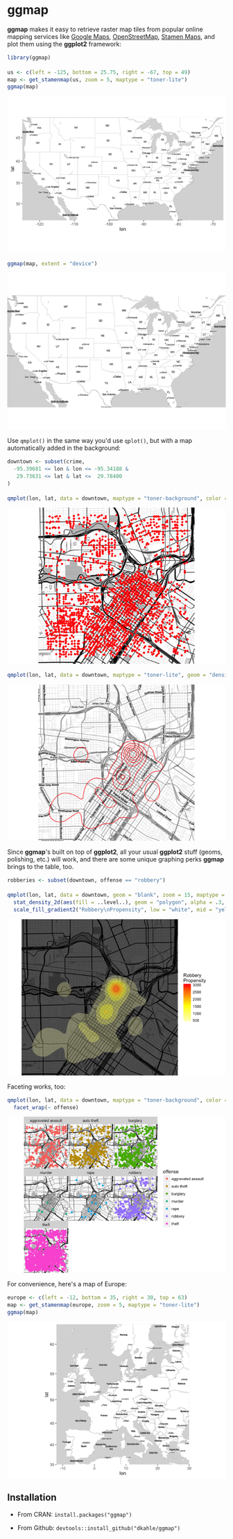 <!-- README.md is generated from README.Rmd. Please edit that file -->
ggmap
=====

**ggmap** makes it easy to retrieve raster map tiles from popular online mapping services like [Google Maps](https://developers.google.com/maps/documentation/static-maps/?hl=en), [OpenStreetMap](https://www.openstreetmap.org), [Stamen Maps](http://maps.stamen.com), and plot them using the **ggplot2** framework:

``` r
library(ggmap)

us <- c(left = -125, bottom = 25.75, right = -67, top = 49)
map <- get_stamenmap(us, zoom = 5, maptype = "toner-lite")
ggmap(map)
```

![](figures/README-maptypes-1.png)

``` r
ggmap(map, extent = "device")
```

![](figures/README-maptypes-2.png)

Use `qmplot()` in the same way you'd use `qplot()`, but with a map automatically added in the background:

``` r
downtown <- subset(crime,
  -95.39681 <= lon & lon <= -95.34188 &
   29.73631 <= lat & lat <=  29.78400
)

qmplot(lon, lat, data = downtown, maptype = "toner-background", color = I("red"))
```

![](figures/README-qmplot-1.png)

``` r
qmplot(lon, lat, data = downtown, maptype = "toner-lite", geom = "density2d", color = I("red"))
```

![](figures/README-qmplot-2.png)

Since **ggmap**'s built on top of **ggplot2**, all your usual **ggplot2** stuff (geoms, polishing, etc.) will work, and there are some unique graphing perks **ggmap** brings to the table, too.

``` r
robberies <- subset(downtown, offense == "robbery")

qmplot(lon, lat, data = downtown, geom = "blank", zoom = 15, maptype = "toner-background", darken = .7) +
  stat_density_2d(aes(fill = ..level..), geom = "polygon", alpha = .3, color = NA) +
  scale_fill_gradient2("Robbery\nPropensity", low = "white", mid = "yellow", high = "red", midpoint = 1500)
```

![](figures/README-styling-1.png)

Faceting works, too:

``` r
qmplot(lon, lat, data = downtown, maptype = "toner-background", color = offense) + 
  facet_wrap(~ offense)
```

![](figures/README-faceting-1.png)

For convenience, here's a map of Europe:

``` r
europe <- c(left = -12, bottom = 35, right = 30, top = 63)
map <- get_stamenmap(europe, zoom = 5, maptype = "toner-lite")
ggmap(map)
```

![](figures/README-europe-1.png)

Installation
------------

-   From CRAN: `install.packages("ggmap")`

-   From Github: `devtools::install_github("dkahle/ggmap")`
